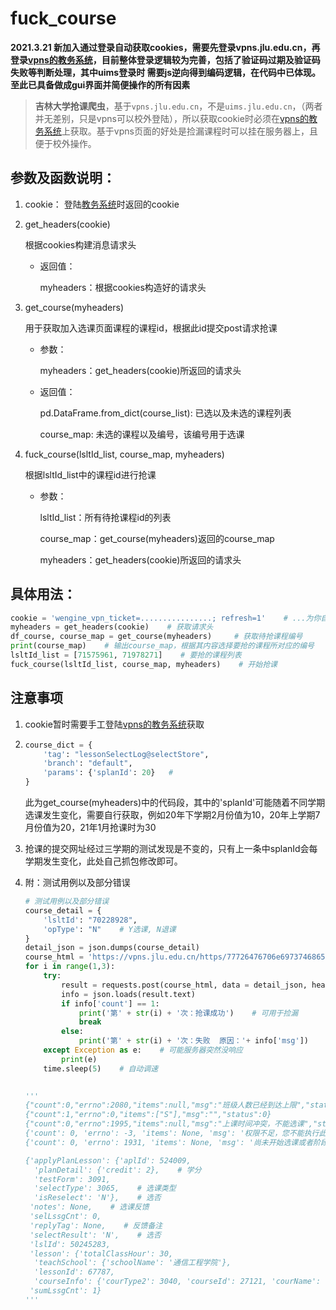 # fuck_course


**2021.3.21 新加入通过登录自动获取cookies，需要先登录vpns.jlu.edu.cn，再登录[vpns的教务系统](https://vpns.jlu.edu.cn/https/77726476706e69737468656265737421e5fe4c8f693a6445300d8db9d6562d/ntms/)，目前整体登录逻辑较为完善，包括了验证码过期及验证码失败等判断处理，其中uims登录时   需要js逆向得到编码逻辑，在代码中已体现。至此已具备做成gui界面并简便操作的所有因素**

> **吉林大学抢课爬虫**，基于`vpns.jlu.edu.cn`，不是`uims.jlu.edu.cn`，（两者并无差别，只是vpns可以校外登陆），所以获取cookie时必须在[vpns的教务系统](https://vpns.jlu.edu.cn/https/77726476706e69737468656265737421e5fe4c8f693a6445300d8db9d6562d/ntms/)上获取。基于vpns页面的好处是捡漏课程时可以挂在服务器上，且便于校外操作。






## 参数及函数说明：

1. cookie： 登陆[教务系统](https://vpns.jlu.edu.cn/https/77726476706e69737468656265737421e5fe4c8f693a6445300d8db9d6562d/ntms/)时返回的cookie

2. get_headers(cookie)

   根据cookies构建消息请求头

   - 返回值：

     myheaders：根据cookies构造好的请求头

3. get_course(myheaders)

   用于获取加入选课页面课程的课程id，根据此id提交post请求抢课

    - 参数：

      myheaders：get_headers(cookie)所返回的请求头

    - 返回值：

        pd.DataFrame.from_dict(course_list): 已选以及未选的课程列表

        course_map: 未选的课程以及编号，该编号用于选课

4. fuck_course(lsltId_list, course_map, myheaders)

   根据lsltId_list中的课程id进行抢课

   - 参数：

     lsltId_list：所有待抢课程id的列表

     course_map：get_course(myheaders)返回的course_map

     myheaders：get_headers(cookie)所返回的请求头

     

## 具体用法：

```python
cookie = 'wengine_vpn_ticket=................; refresh=1'    # ...为你自己的cookie内容
myheaders = get_headers(cookie)    # 获取请求头
df_course, course_map = get_course(myheaders)     # 获取待抢课程编号
print(course_map)    # 输出course_map，根据其内容选择要抢的课程所对应的编号
lsltId_list = [71575961, 71978271]    # 要抢的课程列表
fuck_course(lsltId_list, course_map, myheaders)    # 开始抢课
```





## 注意事项

1. cookie暂时需要手工登陆[vpns的教务系统](https://vpns.jlu.edu.cn/https/77726476706e69737468656265737421e5fe4c8f693a6445300d8db9d6562d/ntms/)获取

2. ```python
   course_dict = {
       'tag': "lessonSelectLog@selectStore", 
       'branch': "default", 
       'params': {'splanId': 20}   # 
   }
   ```

   此为get_course(myheaders)中的代码段，其中的'splanId'可能随着不同学期选课发生变化，需要自行获取，例如20年下学期2月份值为10，20年上学期7月份值为20，21年1月抢课时为30
   
3. 抢课的提交网址经过三学期的测试发现是不变的，只有上一条中splanId会每学期发生变化，此处自己抓包修改即可。

4. 附：测试用例以及部分错误
  
    ```python
    # 测试用例以及部分错误
    course_detail = {
        'lsltId': "70228928",    
        'opType': "N"    # Y选课, N退课
    }
    detail_json = json.dumps(course_detail)
    course_html = 'https://vpns.jlu.edu.cn/https/77726476706e69737468656265737421e5fe4c8f693a6445300d8db9d6562d/ntms/action/select/select-lesson.do?vpn-12-o2-uims.jlu.edu.cn'
    for i in range(1,3):
        try:
            result = requests.post(course_html, data = detail_json, headers = myheaders, allow_redirects=True, verify=False)
            info = json.loads(result.text)
            if info['count'] == 1:
                print('第' + str(i) + '次：抢课成功')    # 可用于捡漏
                break
            else:
                print('第' + str(i) + '次：失败  原因：'+ info['msg'])
        except Exception as e:    # 可能服务器突然没响应
            print(e)
        time.sleep(5)    # 自动调速
    
        
    '''    
    {"count":0,"errno":2080,"items":null,"msg":"班级人数已经到达上限","status":-12}
    {"count":1,"errno":0,"items":["S"],"msg":"","status":0}
    {"count":0,"errno":1995,"items":null,"msg":"上课时间冲突，不能选课","status":-6}
    {'count': 0, 'errno': -3, 'items': None, 'msg': '权限不足，您不能执行此操作或者获取数据', 'status': -3}
    {'count': 0, 'errno': 1931, 'items': None, 'msg': '尚未开始选课或者阶段不对', 'status': -12}
    
    {'applyPlanLesson': {'aplId': 524009,
      'planDetail': {'credit': 2},    # 学分
      'testForm': 3091,
      'selectType': 3065,    # 选课类型
      'isReselect': 'N'},    # 选否
     'notes': None,    # 选课反馈
     'selLssgCnt': 0,
     'replyTag': None,    # 反馈备注
     'selectResult': 'N',    # 选否
     'lslId': 50245283,
     'lesson': {'totalClassHour': 30,
      'teachSchool': {'schoolName': '通信工程学院'},
      'lessonId': 67787,
      'courseInfo': {'courType2': 3040, 'courseId': 27121, 'courName': '医用机器人专题'}},
     'sumLssgCnt': 1}
    ''' 
    ```

